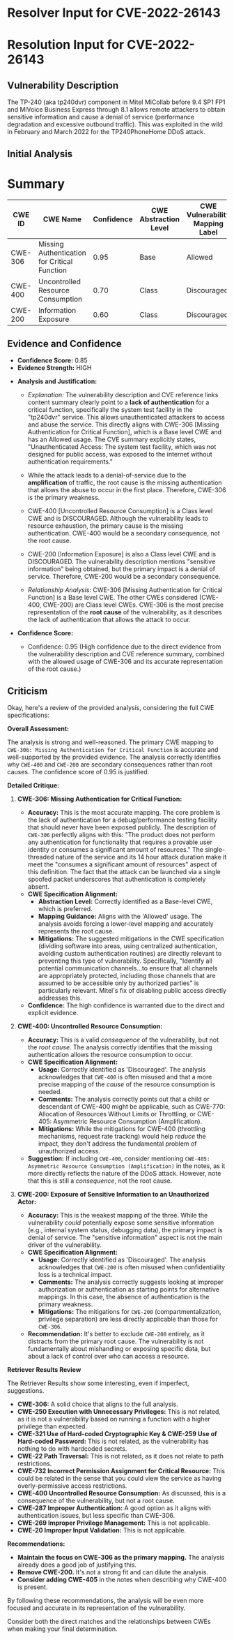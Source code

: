 # Resolver Input for CVE-2022-26143

# Resolution Input for CVE-2022-26143

## Vulnerability Description
The TP-240 (aka tp240dvr) component in Mitel MiCollab before 9.4 SP1 FP1 and MiVoice Business Express through 8.1 allows remote attackers to obtain sensitive information and cause a denial of service (performance degradation and excessive outbound traffic). This was exploited in the wild in February and March 2022 for the TP240PhoneHome DDoS attack.

## Initial Analysis
# Summary
| CWE ID | CWE Name | Confidence | CWE Abstraction Level | CWE Vulnerability Mapping Label | CWE-Vulnerability Mapping Notes |
|---|---|---|---|---|---|
| CWE-306 | Missing Authentication for Critical Function | 0.95 | Base | Allowed | Primary CWE |
| CWE-400 | Uncontrolled Resource Consumption | 0.70 | Class | Discouraged | Secondary Candidate |
| CWE-200 | Information Exposure | 0.60 | Class | Discouraged | Secondary Candidate |

## Evidence and Confidence

*   **Confidence Score:** 0.85
*   **Evidence Strength:** HIGH

- **Analysis and Justification:**  
  - *Explanation:* The vulnerability description and CVE reference links content summary clearly point to a **lack of authentication** for a critical function, specifically the system test facility in the "tp240dvr" service. This allows unauthenticated attackers to access and abuse the service. This directly aligns with CWE-306 [Missing Authentication for Critical Function], which is a Base level CWE and has an Allowed usage. The CVE summary explicitly states, "Unauthenticated Access: The system test facility, which was not designed for public access, was exposed to the internet without authentication requirements."
  - While the attack leads to a denial-of-service due to the **amplification** of traffic, the root cause is the missing authentication that allows the abuse to occur in the first place. Therefore, CWE-306 is the primary weakness.
  - CWE-400 [Uncontrolled Resource Consumption] is a Class level CWE and is DISCOURAGED. Although the vulnerability leads to resource exhaustion, the primary cause is the missing authentication. CWE-400 would be a secondary consequence, not the root cause.
  - CWE-200 [Information Exposure] is also a Class level CWE and is DISCOURAGED. The vulnerability description mentions "sensitive information" being obtained, but the primary impact is a denial of service. Therefore, CWE-200 would be a secondary consequence.

  - *Relationship Analysis:* CWE-306 [Missing Authentication for Critical Function] is a Base level CWE. The other CWEs considered (CWE-400, CWE-200) are Class level CWEs. CWE-306 is the most precise representation of the **root cause** of the vulnerability, as it describes the lack of authentication that allows the attack to occur.

- **Confidence Score:**
  - Confidence: 0.95 (High confidence due to the direct evidence from the vulnerability description and CVE reference summary, combined with the allowed usage of CWE-306 and its accurate representation of the root cause.)

## Criticism
Okay, here's a review of the provided analysis, considering the full CWE specifications:

**Overall Assessment:**

The analysis is strong and well-reasoned. The primary CWE mapping to `CWE-306: Missing Authentication for Critical Function` is accurate and well-supported by the provided evidence.  The analysis correctly identifies why `CWE-400` and `CWE-200` are secondary consequences rather than root causes. The confidence score of 0.95 is justified.

**Detailed Critique:**

1.  **CWE-306: Missing Authentication for Critical Function:**

    *   **Accuracy:** This is the most accurate mapping. The core problem is the lack of authentication for a debug/performance testing facility that should never have been exposed publicly. The description of `CWE-306` perfectly aligns with this: "The product does not perform any authentication for functionality that requires a provable user identity or consumes a significant amount of resources."  The single-threaded nature of the service and its 14 hour attack duration make it meet the "consumes a significant amount of resources" aspect of this definition. The fact that the attack can be launched via a single spoofed packet underscores that authentication is completely absent.
    *   **CWE Specification Alignment:**
        *   **Abstraction Level:** Correctly identified as a Base-level CWE, which is preferred.
        *   **Mapping Guidance:** Aligns with the 'Allowed' usage. The analysis avoids forcing a lower-level mapping and accurately represents the root cause.
        *   **Mitigations:** The suggested mitigations in the CWE specification (dividing software into areas, using centralized authentication, avoiding custom authentication routines) are directly relevant to preventing this type of vulnerability. Specifically, "Identify all potential communication channels...to ensure that all channels are appropriately protected, including those channels that are assumed to be accessible only by authorized parties" is particularly relevant. Mitel's fix of disabling public access directly addresses this.
    *   **Confidence:** The high confidence is warranted due to the direct and explicit evidence.

2.  **CWE-400: Uncontrolled Resource Consumption:**

    *   **Accuracy:** This is a valid *consequence* of the vulnerability, but not the *root cause*.  The analysis correctly identifies that the missing authentication allows the resource consumption to occur.
    *   **CWE Specification Alignment:**
        *   **Usage:** Correctly identified as 'Discouraged'. The analysis acknowledges that `CWE-400` is often misused and that a more precise mapping of the *cause* of the resource consumption is needed.
        *   **Comments:** The analysis correctly points out that a child or descendant of CWE-400 might be applicable, such as CWE-770: Allocation of Resources Without Limits or Throttling, or CWE-405: Asymmetric Resource Consumption (Amplification).
        *   **Mitigations:** While the mitigations for CWE-400 (throttling mechanisms, request rate tracking) would help *reduce* the impact, they don't address the fundamental problem of unauthorized access.
    *   **Suggestion:** If including `CWE-400`, consider mentioning `CWE-405: Asymmetric Resource Consumption (Amplification)` in the notes, as it more directly reflects the nature of the DDoS attack. However, note that this is still a *consequence*, not the root cause.

3.  **CWE-200: Exposure of Sensitive Information to an Unauthorized Actor:**

    *   **Accuracy:**  This is the weakest mapping of the three. While the vulnerability *could* potentially expose some sensitive information (e.g., internal system status, debugging data), the primary impact is denial of service. The "sensitive information" aspect is not the main driver of the vulnerability.
    *   **CWE Specification Alignment:**
        *   **Usage:** Correctly identified as 'Discouraged'. The analysis acknowledges that `CWE-200` is often misused when confidentiality loss is a technical impact.
        *   **Comments:** The analysis correctly suggests looking at improper authorization or authentication as starting points for alternative mappings. In this case, the absence of authentication is the primary weakness.
        *   **Mitigations:** The mitigations for `CWE-200` (compartmentalization, privilege separation) are less directly applicable than those for `CWE-306`.
    *   **Recommendation:**  It's better to exclude `CWE-200` entirely, as it distracts from the primary root cause.  The vulnerability is not fundamentally about mishandling or exposing specific data, but about a lack of control over who can access a resource.

**Retriever Results Review**

The Retriever Results show some interesting, even if imperfect, suggestions.
*   **CWE-306:** A solid choice that aligns to the full analysis.
*   **CWE-250 Execution with Unnecessary Privileges:** This is not related, as it is not a vulnerability based on running a function with a higher privilege than expected.
*   **CWE-321 Use of Hard-coded Cryptographic Key & CWE-259 Use of Hard-coded Password:** This is not related, as the vulnerability has nothing to do with hardcoded secrets.
*   **CWE-22 Path Traversal:** This is not related, as it does not relate to path restrictions.
*   **CWE-732 Incorrect Permission Assignment for Critical Resource:** This could be related in the sense that you could view the service as having overly-permissive access restrictions.
*   **CWE-400 Uncontrolled Resource Consumption:** As discussed, this is a consequence of the vulnerability, but not a root cause.
*   **CWE-287 Improper Authentication:** A good option as it aligns with authentication issues, but less specific than CWE-306.
*   **CWE-269 Improper Privilege Management:** This is not applicable.
*   **CWE-20 Improper Input Validation:** This is not applicable.

**Recommendations:**

*   **Maintain the focus on CWE-306 as the primary mapping.**  The analysis already does a good job of justifying this.
*   **Remove CWE-200.** It's not a strong fit and can dilute the analysis.
*   **Consider adding CWE-405** in the notes when describing why CWE-400 is present.

By following these recommendations, the analysis will be even more focused and accurate in its representation of the vulnerability.

Consider both the direct matches and the relationships between CWEs
when making your final determination.
        